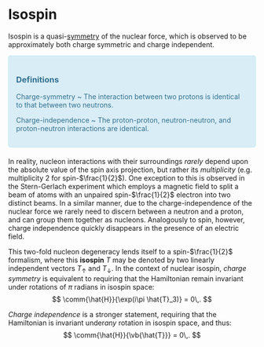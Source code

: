 Isospin
=======
<!-- TODO: symmetry link broken-->
Isospin is a quasi-[symmetry](../../quantum-mechanics/symmetry.md) of the nuclear force, which is observed to be approximately both charge symmetric and charge independent.

<div style="padding:15px;margin-bottom:20px;border:1px solid transparent;border-radius:4px;color:#31708f;background-color:#d9edf7
;border-color:#bce8f1;">
    
### Definitions
Charge-symmetry
~ The interaction between two protons is identical to that between two neutrons. 

   
Charge-independence 
~ The proton-proton, neutron-neutron, and proton-neutron interactions are identical. 
    
</div>
<!-- TODO: Anchor understanding of what "rotations" mean in isospin space -->

In reality, nucleon interactions with their surroundings *rarely* depend upon the absolute value of the spin axis projection, but rather its *multiplicity* (e.g. multiplicity 2 for spin-$\frac{1}{2}$). One exception to this is observed in the Stern-Gerlach experiment which employs a magnetic field to split a beam of atoms with an unpaired spin-$\frac{1}{2}$ electron into two distinct beams.
In a similar manner, due to the charge-independence of the nuclear force we rarely need to discern between a neutron and a proton, and can group them together as nucleons. Analogously to spin, however, charge independence quickly disappears in the presence of an electric field. 

This two-fold nucleon degeneracy lends itself to a spin-$\frac{1}{2}$ formalism, where this **isospin** $T$ may be denoted by two linearly independent vectors $T_\uparrow$ and $T_\downarrow$. 
In the context of nuclear isospin, *charge symmetry* is equivalent to requiring that the Hamiltonian remain invariant under rotations of $\pi$ radians in isospin space:
$$
     \comm{\hat{H}}{\exp(i\pi \hat{T}_3)} = 0\,.
$$
<!-- NOTE: Here a rotation about the T3 axis is used as a flip -->
*Charge independence* is a stronger statement, requiring that the Hamiltonian is invariant under*any* rotation in isospin space, and thus:
$$
    \comm{\hat{H}}{\vb{\hat{T}}} = 0\,.
$$


[^quarks]: https://www.hep.phy.cam.ac.uk/~thomson/lectures/partIIIparticles/Handout7_2009.pdf